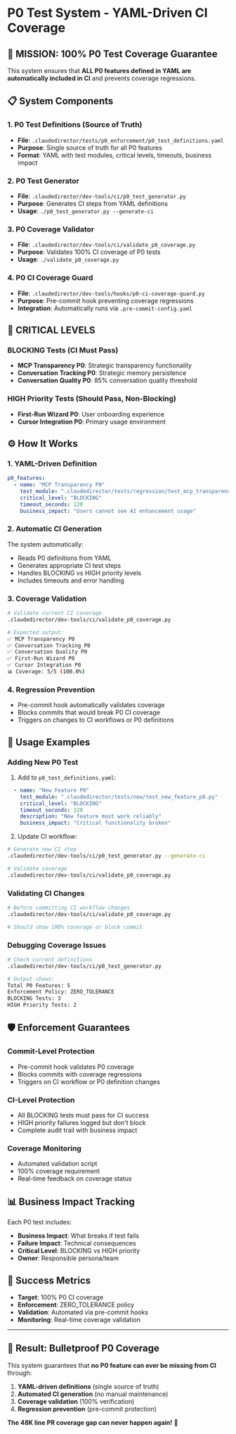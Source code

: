 # P0 Test System - YAML-Driven CI Coverage

## 🎯 **MISSION: 100% P0 Test Coverage Guarantee**

This system ensures that **ALL P0 features defined in YAML are automatically included in CI** and prevents coverage regressions.

## **📋 System Components**

### **1. P0 Test Definitions** (Source of Truth)
- **File**: `.claudedirector/tests/p0_enforcement/p0_test_definitions.yaml`
- **Purpose**: Single source of truth for all P0 features
- **Format**: YAML with test modules, critical levels, timeouts, business impact

### **2. P0 Test Generator**
- **File**: `.claudedirector/dev-tools/ci/p0_test_generator.py`
- **Purpose**: Generates CI steps from YAML definitions
- **Usage**: `./p0_test_generator.py --generate-ci`

### **3. P0 Coverage Validator**
- **File**: `.claudedirector/dev-tools/ci/validate_p0_coverage.py`
- **Purpose**: Validates 100% CI coverage of P0 tests
- **Usage**: `./validate_p0_coverage.py`

### **4. P0 CI Coverage Guard**
- **File**: `.claudedirector/dev-tools/hooks/p0-ci-coverage-guard.py`
- **Purpose**: Pre-commit hook preventing coverage regressions
- **Integration**: Automatically runs via `.pre-commit-config.yaml`

## **🚨 CRITICAL LEVELS**

### **BLOCKING Tests** (CI Must Pass)
- **MCP Transparency P0**: Strategic transparency functionality
- **Conversation Tracking P0**: Strategic memory persistence
- **Conversation Quality P0**: 85% conversation quality threshold

### **HIGH Priority Tests** (Should Pass, Non-Blocking)
- **First-Run Wizard P0**: User onboarding experience
- **Cursor Integration P0**: Primary usage environment

## **⚙️ How It Works**

### **1. YAML-Driven Definition**
```yaml
p0_features:
  - name: "MCP Transparency P0"
    test_module: ".claudedirector/tests/regression/test_mcp_transparency_p0.py"
    critical_level: "BLOCKING"
    timeout_seconds: 120
    business_impact: "Users cannot see AI enhancement usage"
```

### **2. Automatic CI Generation**
The system automatically:
- Reads P0 definitions from YAML
- Generates appropriate CI test steps
- Handles BLOCKING vs HIGH priority levels
- Includes timeouts and error handling

### **3. Coverage Validation**
```bash
# Validate current CI coverage
.claudedirector/dev-tools/ci/validate_p0_coverage.py

# Expected output:
✅ MCP Transparency P0
✅ Conversation Tracking P0
✅ Conversation Quality P0
✅ First-Run Wizard P0
✅ Cursor Integration P0
📊 Coverage: 5/5 (100.0%)
```

### **4. Regression Prevention**
- Pre-commit hook automatically validates coverage
- Blocks commits that would break P0 CI coverage
- Triggers on changes to CI workflows or P0 definitions

## **🔧 Usage Examples**

### **Adding New P0 Test**
1. Add to `p0_test_definitions.yaml`:
```yaml
  - name: "New Feature P0"
    test_module: ".claudedirector/tests/new/test_new_feature_p0.py"
    critical_level: "BLOCKING"
    timeout_seconds: 120
    description: "New feature must work reliably"
    business_impact: "Critical functionality broken"
```

2. Update CI workflow:
```bash
# Generate new CI step
.claudedirector/dev-tools/ci/p0_test_generator.py --generate-ci

# Validate coverage
.claudedirector/dev-tools/ci/validate_p0_coverage.py
```

### **Validating CI Changes**
```bash
# Before committing CI workflow changes
.claudedirector/dev-tools/ci/validate_p0_coverage.py

# Should show 100% coverage or block commit
```

### **Debugging Coverage Issues**
```bash
# Check current definitions
.claudedirector/dev-tools/ci/p0_test_generator.py

# Output shows:
Total P0 Features: 5
Enforcement Policy: ZERO_TOLERANCE
BLOCKING Tests: 3
HIGH Priority Tests: 2
```

## **🛡️ Enforcement Guarantees**

### **Commit-Level Protection**
- Pre-commit hook validates P0 coverage
- Blocks commits with coverage regressions
- Triggers on CI workflow or P0 definition changes

### **CI-Level Protection**
- All BLOCKING tests must pass for CI success
- HIGH priority failures logged but don't block
- Complete audit trail with business impact

### **Coverage Monitoring**
- Automated validation script
- 100% coverage requirement
- Real-time feedback on coverage status

## **📊 Business Impact Tracking**

Each P0 test includes:
- **Business Impact**: What breaks if test fails
- **Failure Impact**: Technical consequences
- **Critical Level**: BLOCKING vs HIGH priority
- **Owner**: Responsible persona/team

## **🎯 Success Metrics**

- **Target**: 100% P0 CI coverage
- **Enforcement**: ZERO_TOLERANCE policy
- **Validation**: Automated via pre-commit hooks
- **Monitoring**: Real-time coverage validation

---

## **🚀 Result: Bulletproof P0 Coverage**

This system guarantees that **no P0 feature can ever be missing from CI** through:

1. **YAML-driven definitions** (single source of truth)
2. **Automated CI generation** (no manual maintenance)
3. **Coverage validation** (100% verification)
4. **Regression prevention** (pre-commit protection)

**The 48K line PR coverage gap can never happen again!** 🎯

